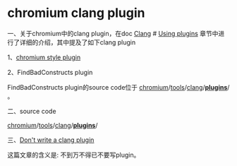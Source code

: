 # chromium clang plugin

一、关于chromium中的clang plugin，在doc [Clang](https://chromium.googlesource.com/chromium/src/+/HEAD/docs/clang.md) # [Using plugins](https://chromium.googlesource.com/chromium/src/+/HEAD/docs/clang.md#using-plugins) 章节中进行了详细的介绍，其中提及了如下clang plugin

1、[chromium style plugin](https://dev.chromium.org/developers/coding-style/chromium-style-checker-errors)

2、FindBadConstructs plugin

FindBadConstructs plugin的source code位于 [chromium](https://github.com/chromium/chromium)/[tools](https://github.com/chromium/chromium/tree/main/tools)/[clang](https://github.com/chromium/chromium/tree/main/tools/clang)/[**plugins**](https://github.com/chromium/chromium/tree/main/tools/clang/plugins)/ 。



二、source code

[chromium](https://github.com/chromium/chromium)/[tools](https://github.com/chromium/chromium/tree/main/tools)/[clang](https://github.com/chromium/chromium/tree/main/tools/clang)/[**plugins**](https://github.com/chromium/chromium/tree/main/tools/clang/plugins)/



三、[Don't write a clang plugin](https://chromium.googlesource.com/chromium/src/+/main/docs/writing_clang_plugins.md)

这篇文章的含义是: 不到万不得已不要写plugin。